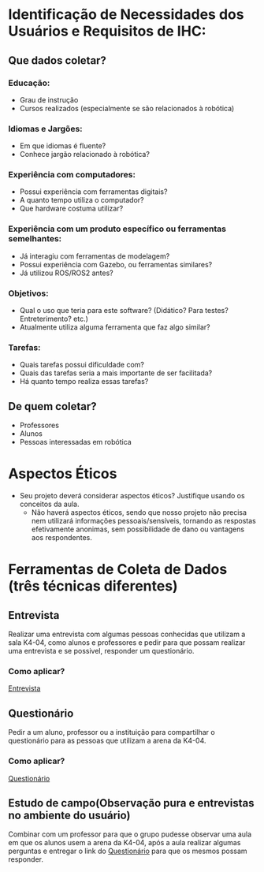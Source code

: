 # Identificação de Necessidades dos Usuários e Requisitos de IHC:
  ## Que dados coletar?
  ### Educação:     
  - Grau de instrução  
  - Cursos realizados (especialmente se são relacionados à robótica)  
    
  ### Idiomas e Jargões:    
  - Em que idiomas é fluente?  
  - Conhece jargão relacionado à robótica?  
    
  ### Experiência com computadores:   
  - Possui experiência com ferramentas digitais?  
  - A quanto tempo utiliza o computador?  
  - Que hardware costuma utilizar?  
    
  ### Experiência com um produto específico ou ferramentas semelhantes:  
  - Já interagiu com ferramentas de modelagem?   
  - Possui experiência com Gazebo, ou ferramentas similares?  
  - Já utilizou ROS/ROS2 antes?  
  
  ### Objetivos:  
  - Qual o uso que teria para este software? (Didático? Para testes? Entreterimento? etc.)  
  - Atualmente utiliza alguma ferramenta que faz algo similar?  
  
  ### Tarefas:  
  - Quais tarefas possui dificuldade com?  
  - Quais das tarefas seria a mais importante de ser facilitada?  
  - Há quanto tempo realiza essas tarefas?
  
 ## De quem coletar?
  - Professores
  - Alunos
  - Pessoas interessadas em robótica

# Aspectos Éticos
- Seu projeto deverá considerar aspectos éticos? Justifique usando os conceitos da aula.  
    - Não haverá aspectos éticos, sendo que nosso projeto não precisa nem utilizará informações pessoais/sensíveis, tornando as respostas efetivamente anonimas, sem possibilidade de dano ou vantagens aos respondentes.    

# Ferramentas de Coleta de Dados (três técnicas diferentes)
## Entrevista
Realizar uma entrevista com algumas pessoas conhecidas que utilizam a sala K4-04, como alunos e professores e pedir para que possam realizar uma entrevista e se possivel, responder um questionário.
### Como aplicar?
[Entrevista](https://forms.gle/2opMe8skCGS1RpE79)
## Questionário
Pedir a um aluno, professor ou a instituição para compartilhar o questionário para as pessoas que utilizam a arena da K4-04.
### Como aplicar?
[Questionário](https://forms.gle/rcivk7tz7knYRzvr8)

## Estudo de campo(Observação pura e entrevistas no ambiente do usuário)
Combinar com um professor para que o grupo pudesse observar uma aula em que os alunos usem a arena da K4-04, após a aula realizar algumas perguntas e entregar o link do [Questionário](https://forms.gle/rcivk7tz7knYRzvr8) para que os mesmos possam responder.




